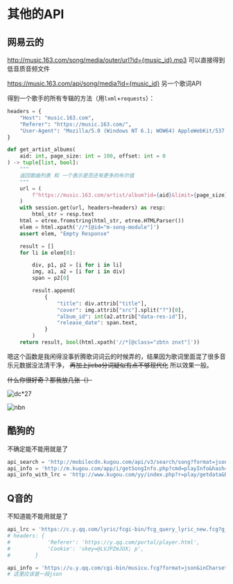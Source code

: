 # 其他的API

## 网易云的

<http://music.163.com/song/media/outer/url?id={music_id}.mp3>
    可以直接得到低音质音频文件

<https://music.163.com/api/song/media?id={music_id}>
    另一个歌词API

得到一个歌手的所有专辑的方法（用`lxml`+`requests`）：

```python
headers = {
    "Host": "music.163.com",
    "Referer": "https://music.163.com/",
    "User-Agent": "Mozilla/5.0 (Windows NT 6.1; WOW64) AppleWebKit/537.36 (KHTML, like Gecko) Chrome/55.0.2883.87 Safari/537.36",
}

def get_artist_albums(
    aid: int, page_size: int = 100, offset: int = 0
) -> tuple[list, bool]:
    """
    返回歌曲列表 和 一个表示是否还有更多的布尔值
    """
    url = (
        f"https://music.163.com/artist/album?id={aid}&limit={page_size}&offset={offset}"
    )
    with session.get(url, headers=headers) as resp:
        html_str = resp.text
    html = etree.fromstring(html_str, etree.HTMLParser())
    elem = html.xpath('//*[@id="m-song-module"]')
    assert elem, "Empty Response"

    result = []
    for li in elem[0]:

        div, p1, p2 = [i for i in li]
        img, a1, a2 = [i for i in div]
        span = p2[0]

        result.append(
            {
                "title": div.attrib["title"],
                "cover": img.attrib["src"].split("?")[0],
                "album_id": int(a2.attrib["data-res-id"]),
                "release_date": span.text,
            }
        )
    return result, bool(html.xpath('//*[@class="zbtn znxt"]'))
```

嗯这个函数是我闲得没事折腾歌词词云的时候弄的，结果因为歌词里面混了很多音乐元数据没法清干净， ~~再加上jieba分词疑似有点不够现代化~~ 所以效果一般。

~~什么你很好奇？那我放几张（）~~

![dc*27](https://cdn.xyxsw.site/lyric_wordcloud_deco.png)

![nbn](https://cdn.xyxsw.site/lyric_wordcloud_nbn.png)

## 酷狗的

不确定能不能用就是了

```python
api_search = 'http://mobilecdn.kugou.com/api/v3/search/song?format=json&keyword={keyword}&page={page}&pagesize=20&showtype=1'
api_info = 'http://m.kugou.com/app/i/getSongInfo.php?cmd=playInfo&hash={music_hash}'
api_info_with_lrc = 'http://www.kugou.com/yy/index.php?r=play/getdata&hash={music_hash}'
```

## Q音的

不知道能不能用就是了

```python
api_lrc = 'https://c.y.qq.com/lyric/fcgi-bin/fcg_query_lyric_new.fcg?g_tk=753738303&songmid={music_id}'
# headers: {
#            'Referer': 'https://y.qq.com/portal/player.html',
#            'Cookie': 'skey=@LVJPZmJUX; p',
#        }

api_info = 'https://u.y.qq.com/cgi-bin/musicu.fcg?format=json&inCharset=utf8&outCharset=utf-8&data=%7b%22songinfo%22%3a%7b%22method%22%3a%22get_song_detail_yqq%22%2c%22param%22%3a%7b%22song_type%22%3a0%2c%22song_mid%22%3a%22{music_id}%22%7d%2c%22module%22%3a%22music.pf_song_detail_svr%22%7d%7d'
# 这里应该是一段json
```
